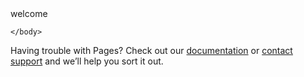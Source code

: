 
<!DOCTYPE html>
<html>
	<head>welcome</head>
	<body>

		

	</body>
</html>


Having trouble with Pages? Check out our [documentation](https://help.github.com/categories/github-pages-basics/) or [contact support](https://github.com/contact) and we’ll help you sort it out.
